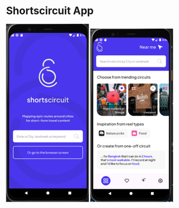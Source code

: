# Shortscircuit App

<img src="ss7.png" alt="Splash Screen" width="45%"/>
<img src="ss1.png" alt="Homepage" width="45%"/>
